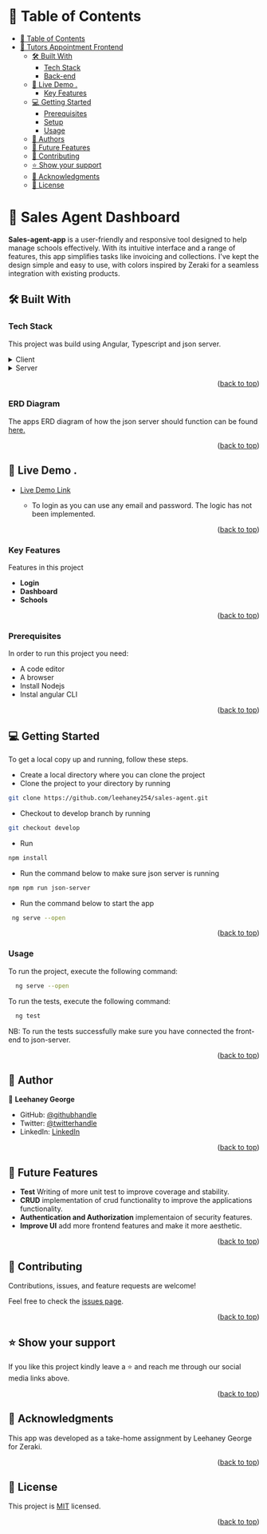 <!-- TABLE OF CONTENTS -->

# 📗 Table of Contents

- [📗 Table of Contents](#-table-of-contents)
- [📖 Tutors Appointment Frontend ](#-tutors-appointment-frontend-)
  - [🛠 Built With ](#-built-with-)
    - [Tech Stack ](#tech-stack-)
    - [Back-end ](#back-end-)
  - [🚀 Live Demo .](#-live-demo-)
    - [Key Features ](#key-features-)
  - [💻 Getting Started ](#-getting-started-)
    - [Prerequisites](#prerequisites)
    - [Setup](#setup)
    - [Usage](#usage)
  - [👥 Authors ](#-authors-)
  - [🔭 Future Features ](#-future-features-)
  - [🤝 Contributing ](#-contributing-)
  - [⭐️ Show your support ](#️-show-your-support-)
  - [🙏 Acknowledgments ](#-acknowledgments-)
  - [📝 License ](#-license-)

<!-- PROJECT DESCRIPTION -->

# 📖 Sales Agent Dashboard <a name="about-project"></a>

**Sales-agent-app** is a user-friendly and responsive tool designed to help manage schools effectively. With its intuitive interface and a range of features, this app simplifies tasks like invoicing and collections. I've kept the design simple and easy to use, with colors inspired by Zeraki for a seamless integration with existing products.

## 🛠 Built With <a name="built-with"></a>

### Tech Stack <a name="tech-stack"></a>

This project was build using Angular, Typescript and json server.

<details>
  <summary>Client</summary>
  <ul>
    <li><a href="https://angular.dev/overview">Angular</a></li>
    <li><a href="https://www.typescriptlang.org/">Typescript</a></li>
    <li><a href="https://www.npmjs.com/package/@swimlane/ngx-charts">Ngx-charts</a></li>
    <li><a href="https://material.angular.io/">Angular Material</a></li>
  </ul>
</details>
<details>
  <summary>Server</summary>
  <ul>
    <li><a href="https://www.npmjs.com/package/json-server">Json-server</a></li>
  </ul>
</details>

<p align="right">(<a href="#readme-top">back to top</a>)</p>

### ERD Diagram <a name="Front end"></a>

The apps ERD diagram of how the json server should function can be found [here.](https://drawsql.app/teams/leehaneys-team/diagrams/zeraki)

<p align="right">(<a href="#readme-top">back to top</a>)</p>

<!-- LIVE DEMO -->

## 🚀 Live Demo <a name="live-demo"></a>.

- [Live Demo Link](/)

  - To login as you can use any email and password. The logic has not been implemented.

  <p align="right">(<a href="#readme-top">back to top</a>)</p>
  <!-- Features -->

### Key Features <a name="key-features"></a>

Features in this project

- **Login**
- **Dashboard**
- **Schools**

<p align="right">(<a href="#readme-top">back to top</a>)</p>

### Prerequisites

In order to run this project you need:

- A code editor
- A browser
- Install Nodejs
- Instal angular CLI

<p align="right">(<a href="#readme-top">back to top</a>)</p>

<!-- GETTING STARTED -->

## 💻 Getting Started <a name="getting-started"></a>

To get a local copy up and running, follow these steps.

- Create a local directory where you can clone the project
- Clone the project to your directory by running

```sh
git clone https://github.com/leehaney254/sales-agent.git
```

- Checkout to develop branch by running

```sh
git checkout develop
```

- Run

```sh
npm install
```

- Run the command below to make sure json server is running

```sh
npm npm run json-server
```

- Run the command below to start the app

```sh
 ng serve --open
```

<p align="right">(<a href="#readme-top">back to top</a>)</p>

### Usage

To run the project, execute the following command:

```sh
  ng serve --open
```

To run the tests, execute the following command:

```sh
  ng test
```

NB: To run the tests successfully make sure you have connected the front-end to json-server.

<p align="right">(<a href="#readme-top">back to top</a>)</p>

<!-- AUTHORS -->

## 👥 Author <a name="authors"></a>

👤 **Leehaney George**

- GitHub: [@githubhandle](https://github.com/leehaney254)
- Twitter: [@twitterhandle](https://twitter.com/Lee06785586)
- LinkedIn: [LinkedIn](https://www.linkedin.com/in/leehaney-george-0a4a51178/)

<p align="right">(<a href="#readme-top">back to top</a>)</p>

<!-- FUTURE FEATURES -->

## 🔭 Future Features <a name="future-features"></a>

- **Test** Writing of more unit test to improve coverage and stability.
- **CRUD** implementation of crud functionality to improve the applications functionality.
- **Authentication and Authorization** implementaion of security features.
- **Improve UI** add more frontend features and make it more aesthetic.

<p align="right">(<a href="#readme-top">back to top</a>)</p>

<!-- CONTRIBUTING -->

## 🤝 Contributing <a name="contributing"></a>

Contributions, issues, and feature requests are welcome!

Feel free to check the [issues page](../../issues/).

<p align="right">(<a href="#readme-top">back to top</a>)</p>

<!-- SUPPORT -->

## ⭐️ Show your support <a name="support"></a>

If you like this project kindly leave a ⭐ and reach me through our social media links above.

<p align="right">(<a href="#readme-top">back to top</a>)</p>

<!-- ACKNOWLEDGEMENTS -->

## 🙏 Acknowledgments <a name="acknowledgements"></a>

This app was developed as a take-home assignment by Leehaney George for Zeraki.

<p align="right">(<a href="#readme-top">back to top</a>)</p>

<!-- LICENSE -->

## 📝 License <a name="license"></a>

This project is [MIT](LICENSE.txt) licensed.

<p align="right">(<a href="#readme-top">back to top</a>)</p>
